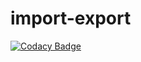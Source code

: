 # import-export
[![Codacy Badge](https://api.codacy.com/project/badge/Grade/ce4e97a0d0a84c678546aa574147530d)](https://app.codacy.com/app/abhishekKrHaith11/import-export?utm_source=github.com&utm_medium=referral&utm_content=ladybirdweb/import-export&utm_campaign=badger)